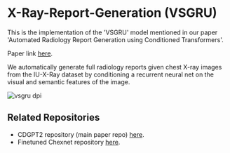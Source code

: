 # X-Ray-Report-Generation (VSGRU)
This is the implementation of the 'VSGRU' model mentioned in our paper 'Automated Radiology Report Generation using Conditioned Transformers'.

Paper link [here](https://doi.org/10.1016/j.imu.2021.100557).

We automatically generate full radiology reports given chest X-ray images from the IU-X-Ray dataset by conditioning a recurrent neural net on the visual and semantic features of the image.

![vsgru dpi](https://user-images.githubusercontent.com/6074821/113486170-a8614000-94b1-11eb-9050-4ebba0f94e07.png)

## Related Repositories
- CDGPT2 repository (main paper repo) [here](https://github.com/omar-mohamed/GPT2-Chest-X-Ray-Report-Generation).
- Finetuned Chexnet repository [here](https://github.com/omar-mohamed/Chest-X-Ray-Tags-Classification).
